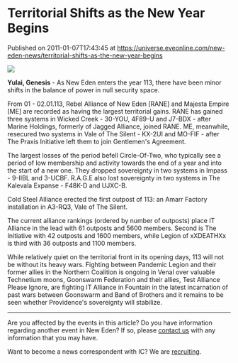 # Territorial Shifts as the New Year Begins
Published on 2011-01-07T17:43:45 at https://universe.eveonline.com/new-eden-news/territorial-shifts-as-the-new-year-begins

![](http://www.eve-ic.net/media/assets/icarticlebanner.png)  
  
 **Yulai, Genesis** \- As New Eden enters the year 113, there have been minor shifts in the balance of power in null security space.   
  
From 01 - 02.01.113, Rebel Alliance of New Eden [RANE] and Majesta Empire [ME] are recorded as having the largest territorial gains. RANE has gained three systems in Wicked Creek - 30-YOU, 4F89-U and J7-BDX - after Marine Holdings, formerly of Jagged Alliance, joined RANE. ME, meanwhile, resecured two systems in Vale of The Silent - KX-2UI and MO-FIF - after The Praxis Initiative left them to join Gentlemen's Agreement.   
  
The largest losses of the period befell Circle-Of-Two, who typically see a period of low membership and activity towards the end of a year and into the start of a new one. They dropped sovereignty in two systems in Impass - 9-IIBL and 3-UCBF. R.A.G.E also lost sovereignty in two systems in The Kalevala Expanse - F48K-D and UJXC-B.   
  
Cold Steel Alliance erected the first outpost of 113: an Amarr Factory installation in A3-RQ3, Vale of The Silent.   
  
The current alliance rankings (ordered by number of outposts) place IT Alliance in the lead with 61 outposts and 5600 members. Second is The Initiative with 42 outposts and 1600 members, while Legion of xXDEATHXx is third with 36 outposts and 1100 members.   
  
While relatively quiet on the territorial front in its opening days, 113 will not be without its heavy wars. Fighting between Pandemic Legion and their former allies in the Northern Coalition is ongoing in Venal over valuable Technetium moons, Goonswarm Federation and their allies, Test Alliance Please Ignore, are fighting IT Alliance in Fountain in the latest incarnation of past wars between Goonswarm and Band of Brothers and it remains to be seen whether Providence's sovereignty will stabilize.

* * *

Are you affected by the events in this article? Do you have information regarding another event in New Eden? If so, please [contact us](http://www.eveonline.com/news.asp?a=submitrp) with any information that you may have.  
  
Want to become a news correspondent with IC? We are [recruiting](http://www.eveonline.com/isd.asp).
